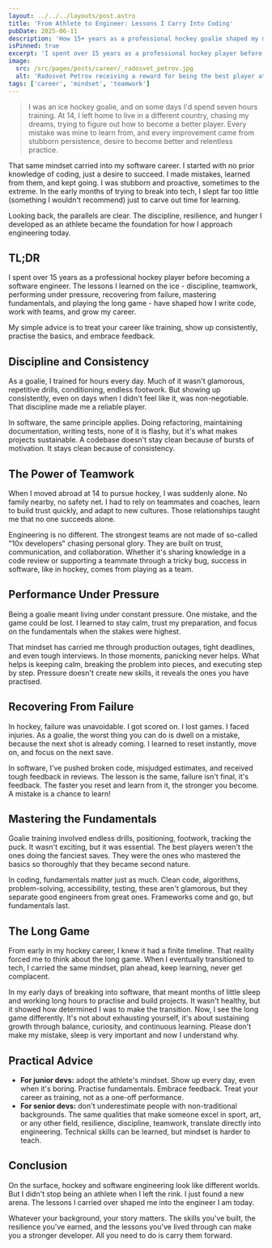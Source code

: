 ```yaml
---
layout: ../../../layouts/post.astro
title: 'From Athlete to Engineer: Lessons I Carry Into Coding'
pubDate: 2025-06-11
description: 'How 15+ years as a professional hockey goalie shaped my mindset as a software engineer, from discipline and teamwork to resilience and long-term growth.'
isPinned: true
excerpt: 'I spent over 15 years as a professional hockey player before becoming a software engineer. The lessons I carried from the ice to the codebase continue to shape how I write code, work with teams, and grow my career.'
image:
  src: /src/pages/posts/career/_radosvet_petrov.jpg
  alt: 'Radosvet Petrov receiving a reward for being the best player at a national tournament'
tags: ['career', 'mindset', 'teamwork']
---
```


> I was an ice hockey goalie, and on some days I'd spend seven hours training. At 14, I left home to live in a different country, chasing my dreams, trying to figure out how to become a better player. Every mistake was mine to learn from, and every improvement came from stubborn persistence, desire to become better and relentless practice.

That same mindset carried into my software career. I started with no prior knowledge of coding, just a desire to succeed. I made mistakes, learned from them, and kept going. I was stubborn and proactive, sometimes to the extreme. In the early months of trying to break into tech, I slept far too little (something I wouldn't recommend) just to carve out time for learning.

Looking back, the parallels are clear. The discipline, resilience, and hunger I developed as an athlete became the foundation for how I approach engineering today.

## TL;DR

I spent over 15 years as a professional hockey player before becoming a software engineer. The lessons I learned on the ice - discipline, teamwork, performing under pressure, recovering from failure, mastering fundamentals, and playing the long game - have shaped how I write code, work with teams, and grow my career.

My simple advice is to treat your career like training, show up consistently, practise the basics, and embrace feedback.

## Discipline and Consistency

As a goalie, I trained for hours every day. Much of it wasn't glamorous, repetitive drills, conditioning, endless footwork. But showing up consistently, even on days when I didn't feel like it, was non-negotiable. That discipline made me a reliable player.

In software, the same principle applies. Doing refactoring, maintaining documentation, writing tests, none of it is flashy, but it's what makes projects sustainable. A codebase doesn't stay clean because of bursts of motivation. It stays clean because of consistency.

## The Power of Teamwork

When I moved abroad at 14 to pursue hockey, I was suddenly alone. No family nearby, no safety net. I had to rely on teammates and coaches, learn to build trust quickly, and adapt to new cultures. Those relationships taught me that no one succeeds alone.

Engineering is no different. The strongest teams are not made of so-called "10x developers" chasing personal glory. They are built on trust, communication, and collaboration. Whether it's sharing knowledge in a code review or supporting a teammate through a tricky bug, success in software, like in hockey, comes from playing as a team.

## Performance Under Pressure

Being a goalie meant living under constant pressure. One mistake, and the game could be lost. I learned to stay calm, trust my preparation, and focus on the fundamentals when the stakes were highest.

That mindset has carried me through production outages, tight deadlines, and even tough interviews. In those moments, panicking never helps. What helps is keeping calm, breaking the problem into pieces, and executing step by step. Pressure doesn't create new skills, it reveals the ones you have practised.

## Recovering From Failure

In hockey, failure was unavoidable. I got scored on. I lost games. I faced injuries. As a goalie, the worst thing you can do is dwell on a mistake, because the next shot is already coming. I learned to reset instantly, move on, and focus on the next save.

In software, I've pushed broken code, misjudged estimates, and received tough feedback in reviews. The lesson is the same, failure isn't final, it's feedback. The faster you reset and learn from it, the stronger you become. A mistake is a chance to learn!

## Mastering the Fundamentals

Goalie training involved endless drills, positioning, footwork, tracking the puck. It wasn't exciting, but it was essential. The best players weren't the ones doing the fanciest saves. They were the ones who mastered the basics so thoroughly that they became second nature.

In coding, fundamentals matter just as much. Clean code, algorithms, problem-solving, accessibility, testing, these aren't glamorous, but they separate good engineers from great ones. Frameworks come and go, but fundamentals last.

## The Long Game

From early in my hockey career, I knew it had a finite timeline. That reality forced me to think about the long game. When I eventually transitioned to tech, I carried the same mindset, plan ahead, keep learning, never get complacent.

In my early days of breaking into software, that meant months of little sleep and working long hours to practise and build projects. It wasn't healthy, but it showed how determined I was to make the transition. Now, I see the long game differently. It's not about exhausting yourself, it's about sustaining growth through balance, curiosity, and continuous learning. Please don't make my mistake, sleep is very important and now I understand why.

## Practical Advice

- **For junior devs:** adopt the athlete's mindset. Show up every day, even when it's boring. Practise fundamentals. Embrace feedback. Treat your career as training, not as a one-off performance.
- **For senior devs:** don't underestimate people with non-traditional backgrounds. The same qualities that make someone excel in sport, art, or any other field, resilience, discipline, teamwork, translate directly into engineering. Technical skills can be learned, but mindset is harder to teach.

## Conclusion

On the surface, hockey and software engineering look like different worlds. But I didn't stop being an athlete when I left the rink. I just found a new arena. The lessons I carried over shaped me into the engineer I am today.

Whatever your background, your story matters. The skills you've built, the resilience you've earned, and the lessons you've lived through can make you a stronger developer. All you need to do is carry them forward.

